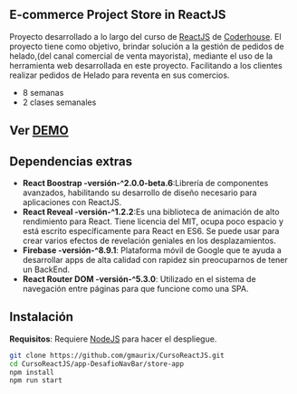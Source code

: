 ## E-commerce Project Store in ReactJS

Proyecto desarrollado a lo largo del curso de [ReactJS](https://www.coderhouse.com/online/reactjs) de [Coderhouse](https://www.coderhouse.com).
El proyecto tiene como objetivo, brindar solución a la gestión de pedidos de helado,(del canal comercial de venta mayorista), mediante el uso de la herramienta web desarrollada en este proyecto. Facilitando a los clientes realizar pedidos de Helado para reventa en sus comercios.

- 8 semanas
- 2 clases semanales

## Ver [DEMO](https://https://store-cde.netlify.app/)


## Dependencias extras

- **React Boostrap -versión-^2.0.0-beta.6**:Librería de componentes avanzados, habilitando su desarrollo de diseño necesario para aplicaciones con ReactJS.
- **React Reveal -versión-^1.2.2**:Es una biblioteca de animación de alto rendimiento para React. Tiene licencia del MIT, ocupa poco espacio y está escrito específicamente para React en ES6. Se puede usar para crear varios efectos de revelación geniales en los desplazamientos. 
- **Firebase -versión-^8.9.1**: Plataforma móvil de Google que te ayuda a desarrollar apps de alta calidad con rapidez sin preocuparnos de tener un BackEnd.
- **React Router DOM -versión-^5.3.0**: Utilizado en el sistema de navegación entre páginas para que funcione como una SPA.

## Instalación
**Requisitos**: Requiere [NodeJS](https://nodejs.org/) para hacer el despliegue.

```bash
git clone https://github.com/gmaurix/CursoReactJS.git
cd CursoReactJS/app-DesafioNavBar/store-app
npm install
npm run start
```

